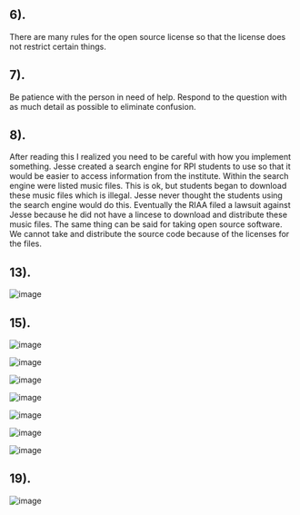 ## 6).
There are many rules for the open source license so that the license does not restrict certain things.
## 7).
Be patience with the person in need of help.
Respond to the question with as much detail as possible to eliminate confusion.
## 8). 
After reading this I realized you need to be careful with how you implement something. Jesse created a search engine for RPI
students to use so that it would be easier to access information from the institute. Within the search engine were listed music files.
This is ok, but students began to download these music files which is illegal. Jesse never thought the students using the search engine
would do this. Eventually the RIAA filed a lawsuit against Jesse because he did not have a lincese to download and distribute these 
music files. The same thing can be said for taking open source software. We cannot take and distribute the source code because of the 
licenses for the files.
## 13).
![image](https://user-images.githubusercontent.com/47041789/58339273-3597d000-7e17-11e9-91bc-f6e447cc897e.png)
## 15).
  ![image](https://user-images.githubusercontent.com/47041789/58341702-d50b9180-7e1c-11e9-8368-c9878013234b.png)
 
  ![image](https://user-images.githubusercontent.com/47041789/58341975-814d7800-7e1d-11e9-88fb-6cd8b99b3cd4.png)
 
  ![image](https://user-images.githubusercontent.com/47041789/58671260-00581a00-8310-11e9-909b-6c58fe6ef6f8.png)
 
  ![image](https://user-images.githubusercontent.com/47041789/58671284-16fe7100-8310-11e9-99a6-17dcdfbbf305.png)
 
  ![image](https://user-images.githubusercontent.com/47041789/58671302-25e52380-8310-11e9-8dfc-c653f02add20.png)
 
  ![image](https://user-images.githubusercontent.com/47041789/58671313-34cbd600-8310-11e9-8b07-8dc3d19cb47a.png)
 
  ![image](https://user-images.githubusercontent.com/47041789/58671337-490fd300-8310-11e9-939e-64c0049a341f.png)


## 19).
![image](https://user-images.githubusercontent.com/47041789/58652100-cde2f880-82e0-11e9-8ca4-4c1428e5e577.png)
